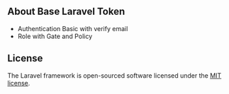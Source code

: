 ## About Base Laravel Token

- Authentication Basic with verify email
- Role with Gate and Policy

## License

The Laravel framework is open-sourced software licensed under the [MIT license](https://opensource.org/licenses/MIT).
